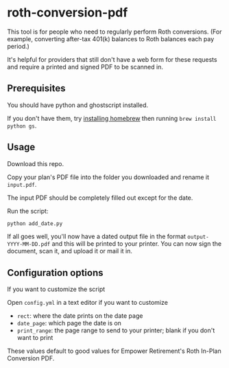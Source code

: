 # roth-conversion-pdf

This tool is for people who need to regularly perform Roth conversions. (For example, converting after-tax 401(k) balances to Roth balances each pay period.)

It's helpful for providers that still don't have a web form for these requests and require a printed and signed PDF to be scanned in.

## Prerequisites

You should have python and ghostscript installed.

If you don't have them, try [installing homebrew](https://brew.sh) then running `brew install python gs`.

## Usage

Download this repo.

Copy your plan's PDF file into the folder you downloaded and rename it `input.pdf`.

The input PDF should be completely filled out except for the date.

Run the script:

```bash
python add_date.py
```

If all goes well, you'll now have a dated output file in the format `output-YYYY-MM-DD.pdf` and this will be printed to your printer. You can now sign the document, scan it, and upload it or mail it in.

## Configuration options

If you want to customize the script

Open `config.yml` in a text editor if you want to customize

- `rect`: where the date prints on the date page
- `date_page`: which page the date is on
- `print_range`: the page range to send to your printer; blank if you don't want to print

These values default to good values for Empower Retirement's Roth In-Plan Conversion PDF.
